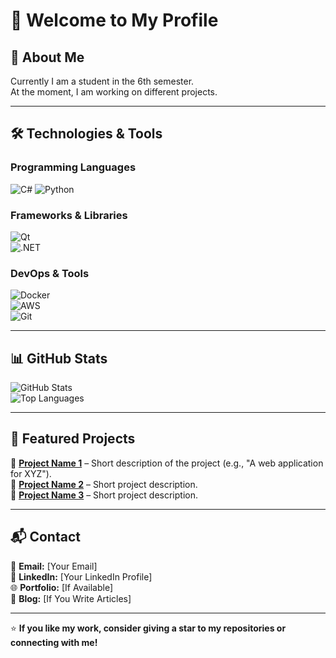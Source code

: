 # 👋 Welcome to My Profile  

## 🚀 About Me  
Currently I am a student in the 6th semester.  
At the moment, I am working on different projects.  

---

## 🛠️ Technologies & Tools  
### **Programming Languages**
![C#](https://img.shields.io/badge/-C%23-a27add?style=flat&logo=sharp&logoColor=white)
![Python](https://img.shields.io/badge/-Python-3776AB?style=flat&logo=python&logoColor=white)

### **Frameworks & Libraries**  
![Qt](https://img.shields.io/badge/-Qt-%23000000?style=flat&logo=qt&logoColor=white)   
![.NET](https://img.shields.io/badge/-.NET-%235632d5?style=flat&logo=dotnet&logoColor=white)

### **DevOps & Tools**  
![Docker](https://img.shields.io/badge/-Docker-2496ED?style=flat&logo=docker&logoColor=white)  
![AWS](https://img.shields.io/badge/-AWS-FF9900?style=flat&logo=amazon-aws&logoColor=white)  
![Git](https://img.shields.io/badge/-Git-F05032?style=flat&logo=git&logoColor=white)  

---

## 📊 GitHub Stats  
![GitHub Stats](https://github-readme-stats.vercel.app/api?username=YourGitHubUsername&show_icons=true&theme=default)  
![Top Languages](https://github-readme-stats.vercel.app/api/top-langs/?username=YourGitHubUsername&layout=compact&theme=default)  

---

## 📂 Featured Projects  
🔹 **[Project Name 1](Project-Link)** – Short description of the project (e.g., "A web application for XYZ").  
🔹 **[Project Name 2](Project-Link)** – Short project description.  
🔹 **[Project Name 3](Project-Link)** – Short project description.  

---

## 📬 Contact  
📧 **Email:** [Your Email]  
💼 **LinkedIn:** [Your LinkedIn Profile]  
🌐 **Portfolio:** [If Available]  
📝 **Blog:** [If You Write Articles]  

---

⭐ **If you like my work, consider giving a star to my repositories or connecting with me!**  
